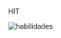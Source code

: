 HIT


![habilidades](https://github.com/Juan-Sebastian-Rios-Martinez/juan-sebastian-rios-martinez/assets/47394043/8db32abc-d917-4297-94d6-b53cf3a880fb)
